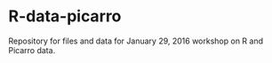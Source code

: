 # R-data-picarro

Repository for files and data for January 29, 2016 workshop on R and Picarro data.
